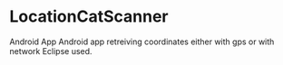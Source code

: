 # LocationCatScanner
Android App
Android app retreiving coordinates either with gps or with network
Eclipse used.
